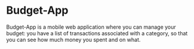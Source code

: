 # Budget-App
Budget-App is a mobile web application where you can manage your budget: you have a list of transactions associated with a category, so that you can see how much money you spent and on what.

